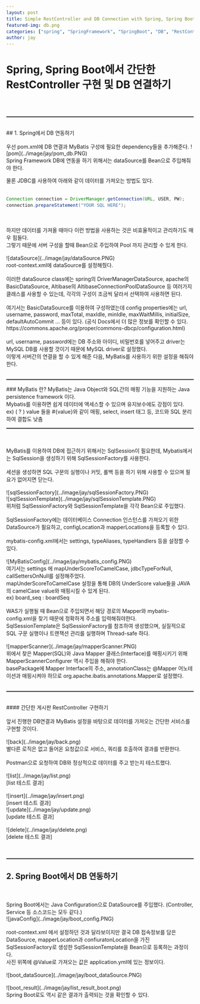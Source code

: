 ```yaml
---
layout: post
title: Simple RestController and DB Connection with Spring, Spring Boot
featured-img: db.png
categories: ["spring", "SpringFramework", "SpringBoot", "DB", "RestController", "MyBatis"]
author: jay
---
```


# Spring, Spring Boot에서 간단한 RestController 구현 및 DB 연결하기
<br>
<br>
<hr style="border:1px solid gray"> 
<br>
## 1. Spring에서 DB 연동하기
<br>
<br>
우선 pom.xml에 DB 연결과 MyBatis 구성에 필요한 dependency들을 추가해준다.
![pom](../image/jay/pom_db.PNG)
<br>
Spring Framework DB에 연동을 하기 위해서는 dataSource를 Bean으로 주입해줘야 한다.
<br>

물론 JDBC를 사용하여 아래와 같이 데이터를 가져오는 방법도 있다.
<br>
<br>
```java
Connection connection = DriverManager.getConnection(URL, USER, PW);
connection.prepareStatement("YOUR SQL HERE");
```
<br>
<br>
하지만 데이터를 가져올 때마다 이런 방법을 사용하는 것은 비효율적이고 관리하기도 매우 힘들다.
<br>
그렇기 때문에 서버 구성을 할때 Bean으로 주입하여 Pool 까지 관리할 수 있게 한다.
<br>
<br>
![dataSource](../image/jay/dataSource.PNG)
<br>
root-context.xml에 dataSource를 설정해줬다. 
<br>
<br>
이러한 dataSource class에는 spring의 DriverManagerDataSource, apache의 BasicDataSource, Altibase의 AltibaseConnectionPoolDataSource 등 여러가지 클래스를 사용할 수 있는데, 각각의 구성이 조금씩 달라서 선택하여 사용하면 된다. 
<br>
<br>
여기서는 BasicDataSource를 이용하여 구성하였는데 config properties에는 url, username, password, maxTotal, maxIdle, minIdle, maxWaitMillis, initialSize, defaultAutoCommit ... 등이 있다. (공식 Docs에서 더 많은 정보를 확인할 수 있다. https://commons.apache.org/proper/commons-dbcp/configuration.html)
<br>
<br>
url, username, password에는 DB 주소와 아이디, 비밀번호를 넣어주고 driver는 MySQL DB를 사용할 것이기 때문에 MySQL driver로 설정했다.
<br>
이렇게 서버간의 연결을 할 수 있게 해준 다음, MyBatis를 사용하기 위한 설정을 해줘야 한다.
<br>
<br>
<hr style="border:1px solid gray"> 
### MyBatis 란?
MyBatis는 Java Object와 SQL간의 매핑 기능을 지원하는 Java persistence framework 이다.
<br>
Mybatis를 이용하면 쉽게 데이터에 액세스할 수 있으며 유지보수에도 강점이 있다. 
<br>
ex) ( ? ) value 들을 #{value}와 같이 매핑, select, insert 태그 등, 코드와 SQL 분리하여 결합도 낮춤
<br>
<hr style="border:1px solid gray"> 
<br>
<br>
MyBatis를 이용하여 DB에 접근하기 위해서는 SqlSession이 필요한데, Mybatis에서는 SqlSession을 생성하기 위해 SqlSessionFactory를 사용한다.
<br>
<br>
세션을 생성하면 SQL 구문의 실행이나 커밋, 롤백 등을 하기 위해 사용할 수 있으며 필요가 없어지면 닫는다.
<br>
<br>
![sqlSessionFactory](../image/jay/sqlSessionFactory.PNG)
<br>
![sqlSessionTemplate](../image/jay/sqlSessionTemplate.PNG)
<br>
위처럼 SqlSessionFactory와 SqlSessionTemplate을 각각 Bean으로 주입했다.
<br>
<br>
SqlSessionFactory에는 데이터베이스 Connection 인스턴스를 가져오기 위한 DataSource가 필요하고, configLocation과 mapperLocations을 등록할 수 있다.
<br>
<br>
mybatis-config.xml에서는 settings, typeAliases, typeHandlers 등을 설정할 수 있다.
<br>
<br>
![MyBatisConfig](../image/jay/mybatis_config.PNG)
<br>
여기서는 settings 에 mapUnderScoreToCamelCase, jdbcTypeForNull, callSettersOnNull를 설정해주었다.
<br>
mapUnderScoreToCamelCase 설정을 통해 DB의 UnderScore value들을 JAVA의 camelCase value와 매핑시킬 수 있게 된다.
<br>
ex) board_seq : boardSeq
<br>
<br>
WAS가 실행될 때 Bean으로 주입되면서 해당 경로의 Mapper와 mybatis-config.xml을 찾기 때문에 정확하게 주소를 입력해줘야한다.
<br>
SqlSessionTemplate은 SqlSessionFactory를 참조하여 생성했으며, 실질적으로 SQL 구문 실행이나 트랜잭션 관리를 실행하며 Thread-safe 하다.
<br>
<br>
![mapperScanner](../image/jay/mapperScanner.PNG)
<br>
위에서 찾은 Mapper(SQL)와 Java Mapper 클래스(Interface)를 매핑시키기 위해 MapperScannerConfigurer 역시 주입을 해줘야 한다.
<br>
basePackage에 Mapper Interface의 주소, annotationClass는 @Mapper 어노테이션과 매핑시켜야 하므로 org.apache.ibatis.annotations.Mapper로 설정했다.
<br>
<br>
<hr style="border:1px solid gray"> 
<br>
#### 간단한 게시판 RestController 구현하기
<br>
<br>
앞서 진행한 DB연결과 MyBatis 설정을 바탕으로 데이터를 가져오는 간단한 서비스를 구현할 것이다.
<br>
<br>
![back](../image/jay/back.png)
<br>
별다른 로직은 없고 들어온 요청값으로 서비스, 쿼리를 호출하여 결과를 반환한다.
<br>
<br>
Postman으로 요청하여 DB와 정상적으로 데이터를 주고 받는지 테스트했다.
<br>
<br>
![list](../image/jay/list.png)
<br>
[list 테스트 결과]
<br>
<br>
![insert](../image/jay/insert.png)
<br>
[insert 테스트 결과]
<br>
![update](../image/jay/update.png)
<br>
[update 테스트 결과]
<br>
<br>
![delete](../image/jay/delete.png)
<br>
[delete 테스트 결과]
<br>
<br>
<br>
<hr style="border:1px solid gray">

## 2. Spring Boot에서 DB 연동하기
<br>
<br>
Spring Boot에서는 Java Configuration으로 DataSource를 주입했다. (Controller, Service 등 소스코드는 모두 같다.)
<br>
![javaConfig](../image/jay/boot_config.PNG)
<br>
<br>
root-context.xml 에서 설정하던 것과 달라보이지만 결국 DB 접속정보를 담은 DataSource, mapperLocation과 confiuratonLocation을 가진 SqlSessionFactory로 생성한 SqlSessionTemplate을 Bean으로 등록하는 과정이다.
<br>
사진 위쪽에 @Value로 가져오는 값은 application.yml에 있는 정보이다.
<br>
<br>
![boot_dataSource](../image/jay/boot_dataSource.PNG)
<br>
<br>
![boot_result](../image/jay/list_result_boot.png)
<br>
Spring Boot로도 역시 같은 결과가 출력되는 것을 확인할 수 있다.
<br>
<br>






















